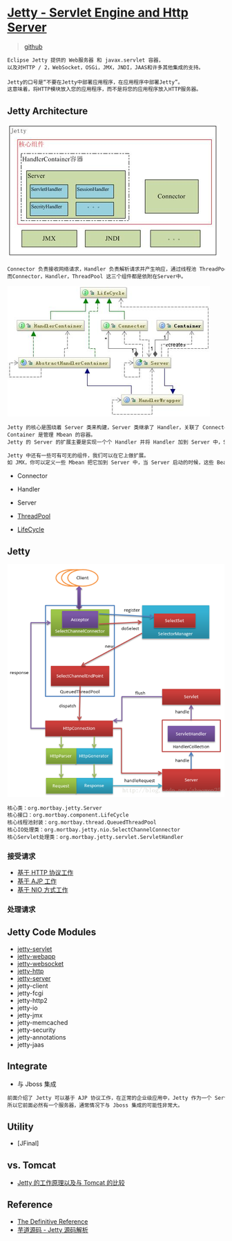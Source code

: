 # [Jetty -  Servlet Engine and Http Server](https://www.eclipse.org/jetty/) 
> [github](https://github.com/eclipse/jetty.project)
```md
Eclipse Jetty 提供的 Web服务器 和 javax.servlet 容器，
以及对HTTP / 2，WebSocket，OSGi，JMX，JNDI，JAAS和许多其他集成的支持。

Jetty的口号是“不要在Jetty中部署应用程序，在应用程序中部署Jetty”。
这意味着，将HTTP模块放入您的应用程序，而不是将您的应用程序放入HTTP服务器。
```

## Jetty Architecture
![](pic/jetty-arch.jpg)
```md
Connector 负责接收网络请求，Handler 负责解析请求并产生响应，通过线程池 ThreadPool 来执行任务，
而Connector，Handler，ThreadPool 这三个组件都是依附在Server中。
```
![](pic/jetty-components.jpg)
```md
Jetty 的核心是围绕着 Server 类来构建，Server 类继承了 Handler，关联了 Connector 和 Container。
Container 是管理 Mbean 的容器。
Jetty 的 Server 的扩展主要是实现一个个 Handler 并将 Handler 加到 Server 中，Server 中提供了调用这些 Handler 的访问规则。
```
```md
Jetty 中还有一些可有可无的组件，我们可以在它上做扩展。
如 JMX，你可以定义一些 Mbean 把它加到 Server 中，当 Server 启动的时候，这些 Bean 就会一起工作。
```
* Connector
* Handler
* Server

* [ThreadPool](jetty/ThreadPool.md)

* [LifeCycle](jetty/ThreadPool.md)

## Jetty
![](pic/jetty-workflow.png)
```md
核心类：org.mortbay.jetty.Server
核心接口：org.mortbay.component.LifeCycle
核心线程池封装：org.mortbay.thread.QueuedThreadPool
核心IO处理类：org.mortbay.jetty.nio.SelectChannelConnector
核心Servlet处理类：org.mortbay.jetty.servlet.ServletHandler
```

### 接受请求
* [基于 HTTP 协议工作](jetty/WorkMode-HTTP.md)
* [基于 AJP 工作](jetty/WorkMode-AJP.md)
* [基于 NIO 方式工作](jetty/WorkMode-NIO.md)

### 处理请求

## Jetty Code Modules
* [jetty-servlet](jetty-servlet/README.md)
* [jetty-webapp](jetty-webapp/README.md)
* [jetty-websocket](jetty-websocket/README.md)
* [jetty-http](jetty-http/README.md)
* [jetty-server](jetty-server/README.md)
* jetty-client
* jetty-fcgi
* jetty-http2
* jetty-io
* jetty-jmx
* jetty-memcached
* jetty-security
* jetty-annotations
* jetty-jaas

## Integrate
* 与 Jboss 集成
```md
前面介绍了 Jetty 可以基于 AJP 协议工作，在正常的企业级应用中，Jetty 作为一个 Servlet 引擎都是基于 AJP 协议工作的，
所以它前面必然有一个服务器，通常情况下与 Jboss 集成的可能性非常大。
```

## Utility
* [JFinal]

## vs. Tomcat
* [Jetty 的工作原理以及与 Tomcat 的比较](https://www.ibm.com/developerworks/cn/java/j-lo-jetty/index.html)

## Reference
* [The Definitive Reference](https://www.eclipse.org/jetty/documentation/9.4.x/)
* [芋道源码 - Jetty 源码解析](http://www.iocoder.cn/Jetty/Jetty-collection/?vip)